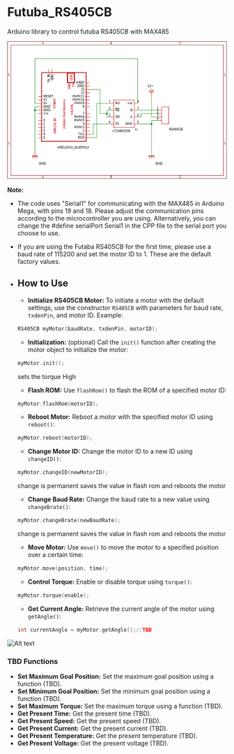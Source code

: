 # Futuba_RS405CB
Arduino library to control futuba RS405CB with MAX485

![circuit](https://github.com/lastVIZSLA/Futuba_RS405CB/blob/main/circuit.png)

**Note:**

- The code uses "Serial1" for communicating with the MAX485 in Arduino Mega, with pins 19 and 18. Please adjust the communication pins according to the microcontroller you are using. Alternatively, you can change the #define serialPort Serial1 in the CPP file to the serial port you choose to use.

- If you are using the Futaba RS405CB for the first time, please use a baud rate of 115200 and set the motor ID to 1. These are the default factory values.

- ## How to Use

  
     - **Initialize RS405CB Motor:** To initiate a motor with the default settings, use the constructor `RS405CB` with parameters for baud rate, `txdenPin`, and motor ID. Example:
     ```cpp
     RS405CB myMotor(baudRate, txdenPin, motorID);
     ```
     - **Initialization:** (optional) Call the `init()` function after creating the motor object to initialize the motor:
     ```cpp
     myMotor.init();
     ```
     sets the torque High
     - **Flash ROM:** Use `flashRom()` to flash the ROM of a specified motor ID:
     ```cpp
     myMotor.flashRom(motorID);
     ```
     - **Reboot Motor:** Reboot a motor with the specified motor ID using `reboot()`:
     ```cpp
     myMotor.reboot(motorID);
     ```
     - **Change Motor ID:** Change the motor ID to a new ID using `changeID()`:
     ```cpp
     myMotor.changeID(newMotorID);
     ```
     change is permanent saves the value in flash rom and reboots the motor
     - **Change Baud Rate:** Change the baud rate to a new value using `changeBrate()`:
     ```cpp
     myMotor.changeBrate(newBaudRate);
     ```
     change is permanent saves the value in flash rom and reboots the motor
     - **Move Motor:** Use `move()` to move the motor to a specified position over a certain time:
     ```cpp
     myMotor.move(position, time);
     ```
     - **Control Torque:** Enable or disable torque using `torque()`:
     ```cpp
     myMotor.torque(enable);
     ```
     - **Get Current Angle:** Retrieve the current angle of the motor using `getAngle()`:
     ```cpp
     int currentAngle = myMotor.getAngle();//TBD

![Alt text](test.gif)


### TBD Functions

- **Set Maximum Goal Position:** Set the maximum goal position using a function (TBD).
- **Set Minimum Goal Position:** Set the minimum goal position using a function (TBD).
- **Set Maximum Torque:** Set the maximum torque using a function (TBD).
- **Get Present Time:** Get the present time (TBD).
- **Get Present Speed:** Get the present speed (TBD).
- **Get Present Current:** Get the present current (TBD).
- **Get Present Temperature:** Get the present temperature (TBD).
- **Get Present Voltage:** Get the present voltage (TBD).


